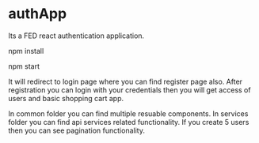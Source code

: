 # authApp

Its a FED react authentication application.

npm install

npm start

It will redirect to login page where you can find register page also.
After registration you can login with your credentials then you will get access of users and basic shopping cart app.

In common folder you can find multiple resuable components.
In services folder you can find api services related functionality.
If you create 5 users then you can see pagination functionality.
